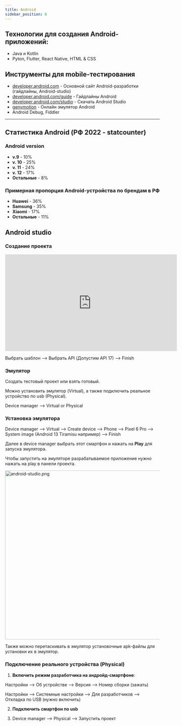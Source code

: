 ```yaml
---
title: Android
sidebar_position: 6
---
```


## Технологии для создания Android-приложений:

- Java и Kotlin
- Pyton, Flutter, React Native, HTML & CSS

## Инструменты для mobile-тестирования

- [developer.android.com](https://developer.android.com/) - Основной сайт Android-разработки (гайдлайны, Android-studio)
- [developer.android.com/guide](https://developer.android.com/guide) - Гайдлайны Android
- [developer.android.com/studio](https://developer.android.com/studio) - Скачать Android Studio
- [genymotion](https://www.genymotion.com/) - Онлайн эмулятор Android
- Android Debug, Fiddler

***

## Статистика Android (РФ 2022 - statcounter)

### Android version

- **v.9** - 10%
- **v. 10** - 25%
- **v. 11** - 24%
- **v. 12** - 17%
- **Остальные** - 8%

### Примерная пропорция Android-устройства по брендам в РФ

- **Huawei** - 36%
- **Samsung** - 35%
- **Xiaomi** - 17%
- **Остальные** - 11%

## Android studio

### Создание проекта

<iframe width="560" height="315" src="https://www.youtube.com/embed/zzV2aML_zNg" title="YouTube video player" frameborder="0" allow="accelerometer; autoplay; clipboard-write; encrypted-media; gyroscope; picture-in-picture" allowfullscreen></iframe>

Выбрать шаблон --> Выбрать API (Допустим API 17) --> Finish

### Эмулятор

Создать тестовый проект или взять готовый.

Можно установить эмулятор (Virtual), а также подключить реальное устройство по usb (Physical).

Device manager --> Virtual or Physical

### Установка эмулятора

Device manager --> Virtual --> Create device --> Phone --> Pixel 6 Pro --> System image (Android 13 Tiramisu например) --> Finish

Далее в device manager выбрать этот смартфон и нажать на **Play** для запуска эмулятора.

Чтобы запустить на эмуляторе разрабатываемое приложение нужно нажать на play в панели проекта.

<img src="../../../img/qa/android-studio.png" width="550" alt="android-studio.png" />

Также можно перетаскивать в эмулятор установочные apk-файлы для установки их в эмулятор.

### Подключение реального устройства (Physical)

1. **Включить режим разработчика на андройд-смартфоне**: 

  Настройки --> Об устройстве --> Версия --> Номер сборки (зажать)

  Настройки --> Системные настройки --> Для разработчиков --> Откладка по USB (нужно включить)

2. **Подключить смартфон по usb**

3. Device manager --> Physical --> Запустить проект

